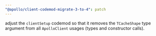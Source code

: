 ```yaml
---
"@apollo/client-codemod-migrate-3-to-4": patch
---
```


adjust the `clientSetup` codemod so that it removes the `TCacheShape` type argument from all `ApolloClient` usages (types and constructor calls).
